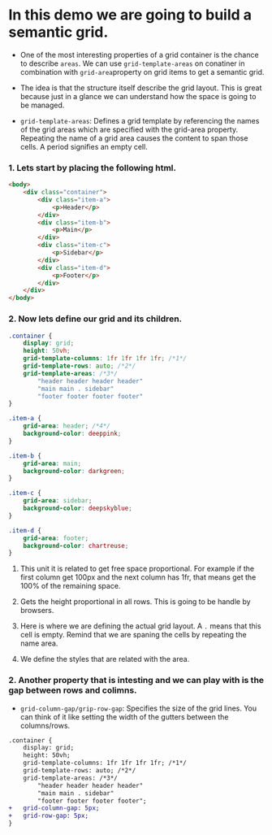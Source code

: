 # In this demo we are going to build a semantic grid.

* One of the most interesting properties of a grid container is the chance to describe `areas`. We can use `grid-template-areas` on conatiner in combination with `grid-area`property on grid items to get a semantic grid. 

* The idea is that the structure itself describe the grid layout. This is great because just in a glance we can understand how the space is going to be managed.

* `grid-template-areas`: Defines a grid template by referencing the names of the grid areas which are specified with the grid-area property. Repeating the name of a grid area causes the content to span those cells. A period signifies an empty cell. 

### 1. Lets start by placing the following html.

```html index.html
<body>
    <div class="container">
        <div class="item-a">
            <p>Header</p>
        </div>
        <div class="item-b">
            <p>Main</p>
        </div>
        <div class="item-c">
            <p>Sidebar</p>
        </div>
        <div class="item-d">
            <p>Footer</p>
        </div>
    </div>
</body>
```

### 2. Now lets define our grid and its children.

```css site.css
.container {
    display: grid;
    height: 50vh;
    grid-template-columns: 1fr 1fr 1fr 1fr; /*1*/
    grid-template-rows: auto; /*2*/
    grid-template-areas: /*3*/
        "header header header header"
        "main main . sidebar"
        "footer footer footer footer"
}

.item-a {
    grid-area: header; /*4*/
    background-color: deeppink;
}

.item-b {
    grid-area: main;
    background-color: darkgreen;
}

.item-c {
    grid-area: sidebar;
    background-color: deepskyblue;
}

.item-d {
    grid-area: footer;
    background-color: chartreuse;
}
```
1. This unit it is related to get free space proportional. For example if the first column get 100px and the next column has 1fr, that means get the 100% of the remaining space.

2. Gets the height proportional in all rows. This is going to be handle by browsers.

3. Here is where we are defining the actual grid layout. A `.` means that this cell is empty. Remind that we are spaning the cells by repeating the name area.

4. We define the styles that are related with the area. 

### 2. Another property that is intesting and we can play with is the gap between rows and colimns.

* `grid-column-gap/grip-row-gap`: Specifies the size of the grid lines. You can think of it like setting the width of the gutters between the columns/rows.

```diff
.container {
    display: grid;
    height: 50vh;
    grid-template-columns: 1fr 1fr 1fr 1fr; /*1*/
    grid-template-rows: auto; /*2*/
    grid-template-areas: /*3*/
        "header header header header"
        "main main . sidebar"
        "footer footer footer footer";
+   grid-column-gap: 5px;
+   grid-row-gap: 5px;
}
```